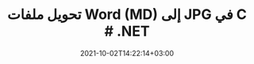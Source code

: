 ---
############################# Static ############################
layout: "autogen-gist"
date: 2021-10-02T14:22:14+03:00
draft: false
path: "ar/total/net/conversion/md-to-jpg/"
other_out_formats: "PDF DOC DOCX DOCM DOT DOTX DOTM TXT RTF HTML HTM MHTML MHT XLS XLSX XLSM XLSB XLT XLTX XLTM XLAM CSV TSV DIF SXC FODS PPT PPTX PPS PPSX PPSM POT POTX PPTM POTM ODT OTT OTP ODP ODS EMZ WMZ SVG SVGZ XPS TEX DCM WMF EMF BMP PNG GIF JPEG TIFF ICO WEBP JP2 TGA PSB PSD EPUB MD FODP JPG"
ad_headline: "تحويل MD إلى JPG | .NET"
ad_description: "الحل الأكثر دقة لتحويل ملفات MD إلى JPG لتطبيقات .NET الخاصة بك."

############################# Head ############################
head_title: "تحويل MD إلى JPG في C # ASP.NET | تحويل مستند Word .NET"
head_description: "NET معالجة النصوص تحويل المستندات API. قم بتحويل MD إلى JPG وأكثر من 100 صورة وتنسيقات ملفات أخرى في تطبيقات .NET (C # و VB.NET و ASP.NET و .NET Core). اعرض مستند JPG المحول على أنه عارض HTML."

############################# Header ############################
title: "تحويل ملفات Word (MD) إلى JPG في C # .NET"
description: "قم بتحويل MD (ملفات Word) برمجيًا إلى JPG في تطبيقات C # VB.NET و ASP.NET باستخدام ميزات تحويل المستندات المرنة التي تتيح لك تخصيص مظهر المستند الناتج. قم بتحويل جميع تنسيقات مستندات معالجة الكلمات الشائعة إلى جداول بيانات Excel وعروض PowerPoint التقديمية و PDF و Photoshop والكتاب الإلكتروني وتنسيقات ملفات الويب والصور. توفر واجهة برمجة تطبيقات التحويل الأصلية لـ .NET خيارات متعددة لتحويل المستندات لتحويل المستند بأكمله أو اختيار صفحات معينة من ملف المستند المصدر بناءً على أرقام الصفحات الانتقائية أو نطاقات الصفحات والتحويل بسهولة إلى تنسيق مستند مدعوم."

############################# SubMenu ############################
submenu:
    enable: false

############################# Content ############################
content:
    enable: true
    block:
    - title_left: "كيفية تحويل MD إلى JPG في C # .NET"
      content_left: |
          اتبع هذه الخطوات البسيطة لتحويل MD إلى JPG في .NET. اعرض مستند JPG كما هو أو اعرضه على هيئة HTML دون استخدام أي برنامج خارجي.

          -   قم بإنشاء كائن **Converter** لتحويل مستند MD
          -   اضبط خيارات التحويل لتنسيق JPG
          -   استدعاء **Convert** طريقة **Converter** فئة المثيل للتحويل إلى JPG
          -   عيِّن خيارات عارض HTML
          -   أنشئ كائن **Viewer** لعرض JPG المحول بتنسيق HTML
          
      title_right: "تعليمات التنزيل والتثبيت"
      content_right: |
          أنت تحتاج إلى مساحات أسماء `GroupDocs.Conversion` و `GroupDocs.Viewer` لتحويل تنسيقات ملفات الكلمات إلى مجموعة كبيرة من الصور وأنواع المستندات مثل PDF و Microsoft Office (Word و Excel و PowerPoint و Project و Outlook) و OpenDocument و HTML و مخططات CAD. استكشف [.NET APIs لمستندات Office](https://products.conholdate.com/total/net/) كما هو مقدم من Conholdate.Total.
          
          احصل على ملفات التجميع المعنية من [التنزيلات](https://downloads.conholdate.com/total/net) أو قم بإحضار الحزمة الكاملة من [NuGet](https://www.nuget.org/packages/Conholdate.Total/) لإضافة `Conholdate.Total for .NET` مباشرة في مساحة العمل الخاصة بك.
          
      gisthash: "4f311c07ae9ee691b8afb7960aa6c806"
      gistfile: "word-to-pdf-conversion.cs"

    - title_left: "إضافة نص أو صورة مائية إلى JPG في C #"
      content_left: |
          قم بتحويل المستندات بدقة (MD إلى JPG) تمامًا مثل الملف الأصلي وقم بتطبيق علامات مائية نصية أو صورية على صفحات المستند المحولة باستخدام C # .NET.

          -   قم بإنشاء كائن **Converter** لتحويل مستند MD
          -   إنشاء مثيل جديد من فئة **WatermarkOptions**
          -   حدد خصائص العلامة المائية (اللون ، العرض ، النص ، الصورة ، إلخ)
          -   إنشاء فئة **ConvertOptions** المناسبة
          -   قم بتعيين خاصية **Watermark** لمثيل **ConvertOptions**
          -   استدعاء **Convert** طريقة **Converter** فئة المثيل للتحويل إلى JPG
        
      title_right: "استخراج معلومات الوثيقة المصد"
      content_right: |
          لا تسمح ميزة استخراج معلومات المستندات فقط بالحصول على المعلومات الأساسية حول ملف المستند المصدر ولكنها تدعم أيضًا استخراج بعض المعلومات القيمة الخاصة بتنسيق الملف مثل تواريخ بدء المشروع وانتهائه لملف Microsoft Project وأي قيود طباعة على مستند PDF ، قائمة المجلدات المرفقة في ملف بيانات Outlook وما إلى ذلك.

          قم بتحويل تنسيقات ملفات المستندات الشائعة على أنظمة تشغيل مختلفة مثل Windows أو Linux أو macOS أثناء استخدام أنظمة أساسية مثل Windows Azure و Mono و Xamarin.
          
      gisthash: "a15affe15284876ce010a315a09da1f0"
      gistfile: "convert-word-to-pdf-and-add-text-watermark-to-converted-pdf.cs"

    - title_left: "تحويل Word المحمي بكلمة مرور إلى PDF"
      content_left: |
          أصبح الآن تحويل المستندات المحمية بكلمة مرور في .NET أسهل مع Conholdate.Total لـ .NET APIs. ما عليك سوى إضافة بضعة أسطر من كود C # وتحويل مستند Microsoft Word المحمي بكلمة مرور بدقة إلى ملف PDF دون استخدام أي برنامج خارجي.

          -   حدد **LoadOptions** وقم بتعيين كلمة المرور من خيارات التحميل الخاصة بالمستند
          -   قم بإنشاء كائن **Converter** لتحويل مستند Word
          -   إنشاء فئة **PdfConvertOptions**
          -   استدعاء **Convert** طريقة **Converter** فئة المثيل للتحويل إلى PDF
          
      title_right: "تحميل وتحويل المستندات الموجودة عن بعد"
      content_right: |
          باستخدام Conholdate.Total for .NET - يمكن للمطورين تحميل وتحويل المستندات من مختلف المواقع البعيدة وموارد تخزين المستندات السحابية مثل Amazon S3 أو Microsoft Azure Blob أو FTP أو القرص المحلي أو الدفق أو عنوان URL بسيط. عليك فقط تحديد طريقة الحصول على دفق المستند الموجود عن بُعد ثم تمريره إلى فئة المحول كمنشئ.
          
          تعد Conholdate.Total لـ .NET APIs أصلية لـ Windows Forms أو ASP.NET أو WPF أو WCF أو أي نوع من التطبيقات القائمة على .NET Framework 2.0 أو إصدار لاحق.
          
      gisthash: "3b7541492166a47d49ca85c55b531055"
      gistfile: "convert-password-protected-word-to-pdf.cs"

############################# About Formats ############################
about_formats:
    enable: false
############################# More Formats ############################
more_formats:
    enable: true
    auto: false
    other_out_formats: PDF DOC DOCX DOCM DOT DOTX DOTM TXT RTF HTML HTM MHTML MHT XLS XLSX XLSM XLSB XLT XLTX XLTM XLAM CSV TSV DIF SXC FODS PPT PPTX PPS PPSX PPSM POT POTX PPTM POTM ODT OTT OTP ODP ODS EMZ WMZ SVG SVGZ XPS TEX DCM WMF EMF BMP PNG GIF JPEG TIFF ICO WEBP JP2 TGA PSB PSD EPUB MD FODP JPG
############################# Back to top ###############################
back_to_top:
  enable: true
---
